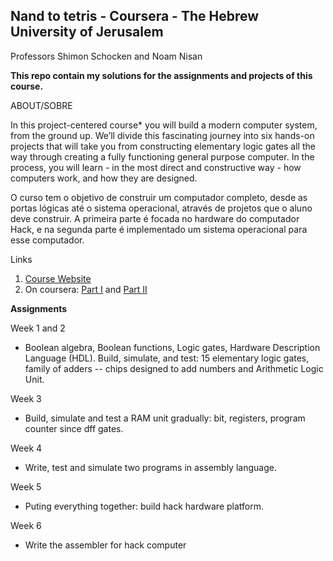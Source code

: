 ## Nand to tetris - Coursera - The Hebrew University of Jerusalem
Professors Shimon Schocken and Noam Nisan

**This repo contain my solutions for the assignments and projects of this course.**

ABOUT/SOBRE

In this project-centered course* you will build a modern computer system, from the ground up. We’ll divide this fascinating journey into six hands-on projects that will take you from constructing elementary logic gates all the way through creating a fully functioning general purpose computer. In the process, you will learn - in the most direct and constructive way - how computers work, and how they are designed.

O curso tem o objetivo de construir um computador completo, desde as portas lógicas até o sistema operacional, através de projetos que o aluno deve construir. A primeira parte é focada no hardware do computador Hack, e na segunda parte é implementado um sistema operacional para esse computador.

Links
1. [Course Website](https://www.nand2tetris.org/)
2. On coursera: [Part I](https://www.coursera.org/learn/build-a-computer) and [Part II](https://www.coursera.org/learn/nand2tetris2)

**Assignments**

Week 1 and 2
- Boolean algebra, Boolean functions, Logic gates, Hardware Description Language (HDL). Build, simulate, and test: 15 elementary logic gates, family of adders -- chips designed to add numbers and Arithmetic Logic Unit.

Week 3
- Build, simulate and test a RAM unit gradually: bit, registers, program counter since dff gates.

Week 4
- Write, test and simulate two programs in assembly language.

Week 5
- Puting everything together: build hack hardware platform.

Week 6
- Write the assembler for hack computer
